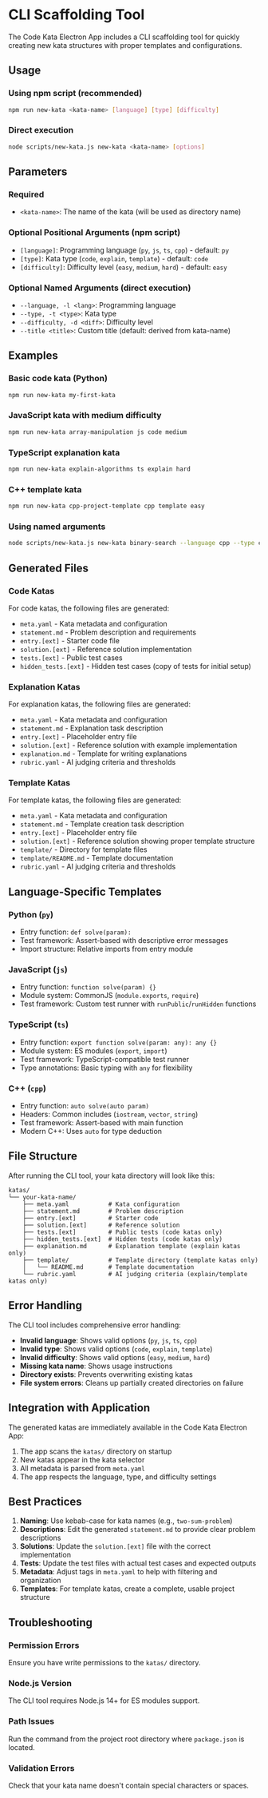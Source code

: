 # CLI Scaffolding Tool

The Code Kata Electron App includes a CLI scaffolding tool for quickly creating new kata structures with proper templates and configurations.

## Usage

### Using npm script (recommended)
```bash
npm run new-kata <kata-name> [language] [type] [difficulty]
```

### Direct execution
```bash
node scripts/new-kata.js new-kata <kata-name> [options]
```

## Parameters

### Required
- `<kata-name>`: The name of the kata (will be used as directory name)

### Optional Positional Arguments (npm script)
- `[language]`: Programming language (`py`, `js`, `ts`, `cpp`) - default: `py`
- `[type]`: Kata type (`code`, `explain`, `template`) - default: `code`
- `[difficulty]`: Difficulty level (`easy`, `medium`, `hard`) - default: `easy`

### Optional Named Arguments (direct execution)
- `--language, -l <lang>`: Programming language
- `--type, -t <type>`: Kata type
- `--difficulty, -d <diff>`: Difficulty level
- `--title <title>`: Custom title (default: derived from kata-name)

## Examples

### Basic code kata (Python)
```bash
npm run new-kata my-first-kata
```

### JavaScript kata with medium difficulty
```bash
npm run new-kata array-manipulation js code medium
```

### TypeScript explanation kata
```bash
npm run new-kata explain-algorithms ts explain hard
```

### C++ template kata
```bash
npm run new-kata cpp-project-template cpp template easy
```

### Using named arguments
```bash
node scripts/new-kata.js new-kata binary-search --language cpp --type code --difficulty medium --title "Binary Search Algorithm"
```

## Generated Files

### Code Katas
For code katas, the following files are generated:

- `meta.yaml` - Kata metadata and configuration
- `statement.md` - Problem description and requirements
- `entry.[ext]` - Starter code file
- `solution.[ext]` - Reference solution implementation
- `tests.[ext]` - Public test cases
- `hidden_tests.[ext]` - Hidden test cases (copy of tests for initial setup)

### Explanation Katas
For explanation katas, the following files are generated:

- `meta.yaml` - Kata metadata and configuration
- `statement.md` - Explanation task description
- `entry.[ext]` - Placeholder entry file
- `solution.[ext]` - Reference solution with example implementation
- `explanation.md` - Template for writing explanations
- `rubric.yaml` - AI judging criteria and thresholds

### Template Katas
For template katas, the following files are generated:

- `meta.yaml` - Kata metadata and configuration
- `statement.md` - Template creation task description
- `entry.[ext]` - Placeholder entry file
- `solution.[ext]` - Reference solution showing proper template structure
- `template/` - Directory for template files
- `template/README.md` - Template documentation
- `rubric.yaml` - AI judging criteria and thresholds

## Language-Specific Templates

### Python (`py`)
- Entry function: `def solve(param):`
- Test framework: Assert-based with descriptive error messages
- Import structure: Relative imports from entry module

### JavaScript (`js`)
- Entry function: `function solve(param) {}`
- Module system: CommonJS (`module.exports`, `require`)
- Test framework: Custom test runner with `runPublic`/`runHidden` functions

### TypeScript (`ts`)
- Entry function: `export function solve(param: any): any {}`
- Module system: ES modules (`export`, `import`)
- Test framework: TypeScript-compatible test runner
- Type annotations: Basic typing with `any` for flexibility

### C++ (`cpp`)
- Entry function: `auto solve(auto param)`
- Headers: Common includes (`iostream`, `vector`, `string`)
- Test framework: Assert-based with main function
- Modern C++: Uses `auto` for type deduction

## File Structure

After running the CLI tool, your kata directory will look like this:

```
katas/
└── your-kata-name/
    ├── meta.yaml           # Kata configuration
    ├── statement.md        # Problem description
    ├── entry.[ext]         # Starter code
    ├── solution.[ext]      # Reference solution
    ├── tests.[ext]         # Public tests (code katas only)
    ├── hidden_tests.[ext]  # Hidden tests (code katas only)
    ├── explanation.md      # Explanation template (explain katas only)
    ├── template/           # Template directory (template katas only)
    │   └── README.md       # Template documentation
    └── rubric.yaml         # AI judging criteria (explain/template katas only)
```

## Error Handling

The CLI tool includes comprehensive error handling:

- **Invalid language**: Shows valid options (`py`, `js`, `ts`, `cpp`)
- **Invalid type**: Shows valid options (`code`, `explain`, `template`)
- **Invalid difficulty**: Shows valid options (`easy`, `medium`, `hard`)
- **Missing kata name**: Shows usage instructions
- **Directory exists**: Prevents overwriting existing katas
- **File system errors**: Cleans up partially created directories on failure

## Integration with Application

The generated katas are immediately available in the Code Kata Electron App:

1. The app scans the `katas/` directory on startup
2. New katas appear in the kata selector
3. All metadata is parsed from `meta.yaml`
4. The app respects the language, type, and difficulty settings

## Best Practices

1. **Naming**: Use kebab-case for kata names (e.g., `two-sum-problem`)
2. **Descriptions**: Edit the generated `statement.md` to provide clear problem descriptions
3. **Solutions**: Update the `solution.[ext]` file with the correct implementation
4. **Tests**: Update the test files with actual test cases and expected outputs
5. **Metadata**: Adjust tags in `meta.yaml` to help with filtering and organization
6. **Templates**: For template katas, create a complete, usable project structure

## Troubleshooting

### Permission Errors
Ensure you have write permissions to the `katas/` directory.

### Node.js Version
The CLI tool requires Node.js 14+ for ES modules support.

### Path Issues
Run the command from the project root directory where `package.json` is located.

### Validation Errors
Check that your kata name doesn't contain special characters or spaces.